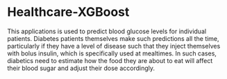 # Healthcare-XGBoost
<p>This applications is used to predict blood glucose levels for individual patients. Diabetes patients themselves make such predictions all the time, particularly if they have a level of disease such that they inject themselves with bolus insulin, which is specifically used at mealtimes. In such cases, diabetics need to estimate how the food they are about to eat will affect their blood sugar and adjust their dose accordingly.</p>
